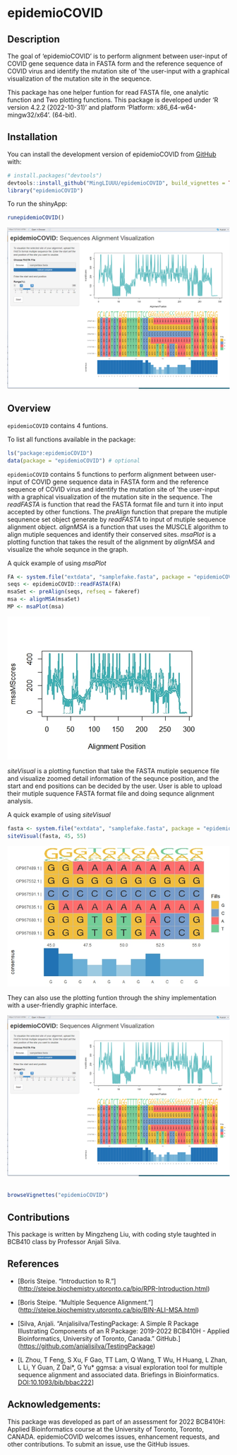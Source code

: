 
<!-- README.md is generated from README.Rmd. Please edit that file -->

# epidemioCOVID

<!-- badges: start -->
<!-- badges: end -->

## Description

The goal of ‘epidemioCOVID’ is to perform alignment between user-input
of COVID gene sequence data in FASTA form and the reference sequence of
COVID virus and identify the mutation site of ’the user-input with a
graphical visualization of the mutation site in the sequence.

This package has one helper funtion for read FASTA file, one analytic
function and Two plotting functions. This package is developed under ‘R
version 4.2.2 (2022-10-31)’ and platform ‘Platform:
x86_64-w64-mingw32/x64’. (64-bit).

## Installation

You can install the development version of epidemioCOVID from
[GitHub](https://github.com/) with:

``` r
# install.packages("devtools")
devtools::install_github("MingLIUUU/epidemioCOVID", build_vignettes = TRUE)
library("epidemioCOVID")
```

To run the shinyApp:

``` r
runepidemioCOVID()
```

![](./inst/extdata/shiny.png)

## Overview

`epidemioCOVID` contains 4 funtions.

To list all functions available in the package:

``` r
ls("package:epidemioCOVID")
data(package = "epidemioCOVID") # optional
```

`epidemioCOVID` contains 5 functions to perform alignment between
user-input of COVID gene sequence data in FASTA form and the reference
sequence of COVID virus and identify the mutation site of ’the
user-input with a graphical visualization of the mutation site in the
sequence. The *readFASTA* is function that read the FASTA format file
and turn it into input accepted by other functions. The *preAlign*
function that prepare the mutiple sequnence set object generate by
*readFASTA* to input of mutiple sequence alignment object. *alignMSA* is
a function that uses the MUSCLE algorithm to align mutiple sequences and
identify their conserved sites. *msaPlot* is a plotting function that
takes the result of the alignment by *alignMSA* and visualize the whole
sequnce in the graph.

A quick example of using *msaPlot*

``` r
FA <- system.file("extdata", "samplefake.fasta", package = "epidemioCOVID")
seqs <- epidemioCOVID::readFASTA(FA)
msaSet <- preAlign(seqs, refseq = fakeref)
msa <- alignMSA(msaSet)
MP <- msaPlot(msa)
```

![](./inst/extdata/AlignmentPosition.jpeg)

*siteVisual* is a plotting function that take the FASTA mutiple sequence
file and visualize zoomed detail information of the sequnce position,
and the start and end positions can be decided by the user. User is able
to upload their mutiple suquence FASTA format file and doing sequnce
alignment analysis.

A quick example of using *siteVisual*

``` r
fasta <- system.file("extdata", "samplefake.fasta", package = "epidemioCOVID")
siteVisual(fasta, 45, 55)
```

![](./inst/extdata/SiteVisual.jpeg)

They can also use the plotting funtion through the shiny implementation
with a user-friendly graphic interface.

![](./inst/extdata/shiny.png)

``` r

browseVignettes("epidemioCOVID")
```

## Contributions

This package is written by Mingzheng Liu, with coding style taughted in
BCB410 class by Professor Anjali Silva.

## References

- \[Boris Steipe. “Introduction to R.”\]
  (<http://steipe.biochemistry.utoronto.ca/bio/RPR-Introduction.html>)

- \[Boris Steipe. “Multiple Sequence Alignment.”\]
  (<http://steipe.biochemistry.utoronto.ca/bio/BIN-ALI-MSA.html>)

- \[Silva, Anjali. “Anjalisilva/TestingPackage: A Simple R Package
  Illustrating Components of an R Package: 2019-2022 BCB410H - Applied
  Bioinformatics, University of Toronto, Canada.” GitHub.\]
  (<https://github.com/anjalisilva/TestingPackage>)

- \[L Zhou, T Feng, S Xu, F Gao, TT Lam, Q Wang, T Wu, H Huang, L Zhan,
  L Li, Y Guan, Z Dai*, G Yu* ggmsa: a visual exploration tool for
  multiple sequence alignment and associated data. Briefings in
  Bioinformatics. <DOI:10.1093/bib/bbac222>\]

## Acknowledgements:

This package was developed as part of an assessment for 2022 BCB410H:
Applied Bioinformatics course at the University of Toronto, Toronto,
CANADA. epidemioCOVID welcomes issues, enhancement requests, and other
contributions. To submit an issue, use the GitHub issues.
